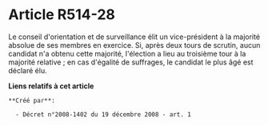 # Article R514-28

Le conseil d'orientation et de surveillance élit un vice-président à la majorité absolue de ses membres en exercice. Si,
après deux tours de scrutin, aucun candidat n'a obtenu cette majorité, l'élection a lieu au troisième tour à la majorité
relative ; en cas d'égalité de suffrages, le candidat le plus âgé est déclaré élu.

**Liens relatifs à cet article**

	**Créé par**:

	  - Décret n°2008-1402 du 19 décembre 2008 - art. 1
